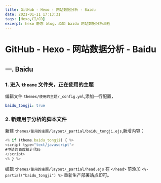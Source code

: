 ```yaml
---
title: GitHub - Hexo - 网站数据分析 - Baidu
date: 2021-01-11 17:13:31
tags: [Hexo,CI/CD]
excerpt: hexo 静态 blog，添加 baidu 网站数据分析流程
---
```


# GitHub - Hexo - 网站数据分析 - Baidu

## 一. Baidu

### 1. 进入 `theame` 文件夹，正在使用的主题

编辑文件 `themes/使用的主题/_config.yml`,添加一行配置，

```yml
baidu_tongji: true
```

### 2. 新建用于分析的脚本文件

新建 `themes/使用的主题/layout/_partial/baidu_tongji.ejs`,新增内容：

```js
<% if (theme.baidu_tongji) { %>
<script type="text/javascript">
#申请的百度统计代码
</script>
<% } %>
```

编辑 `themes/使用的主题/layout/_partial/head.ejs` 在 `</head>` 前添加 `<%- partial("baidu_tongji") %>` 重新生产部署站点即可。
